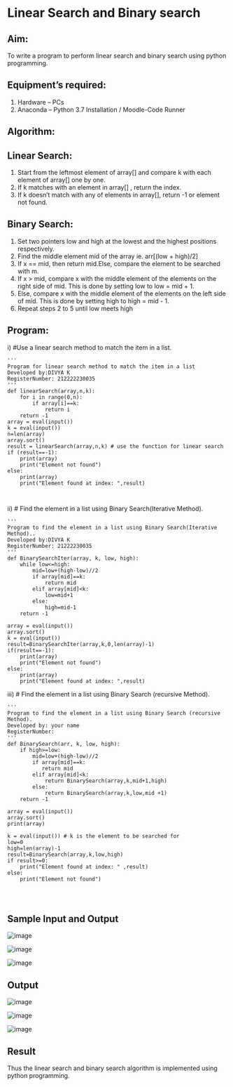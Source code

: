 # Linear Search and Binary search
## Aim:
To write a program to perform linear search and binary search using python programming.
## Equipment’s required:
1.	Hardware – PCs
2.	Anaconda – Python 3.7 Installation / Moodle-Code Runner
## Algorithm:
## Linear Search:
1.	Start from the leftmost element of array[] and compare k with each element of array[] one by one.
2.	If k matches with an element in array[] , return the index.
3.	If k doesn’t match with any of elements in array[], return -1 or element not found.
## Binary Search:
1.	Set two pointers low and high at the lowest and the highest positions respectively.
2.	Find the middle element mid of the array ie. arr[(low + high)/2]
3.	If x == mid, then return mid.Else, compare the element to be searched with m.
4.	If x > mid, compare x with the middle element of the elements on the right side of mid. This is done by setting low to low = mid + 1.
5.	Else, compare x with the middle element of the elements on the left side of mid. This is done by setting high to high = mid - 1.
6.	Repeat steps 2 to 5 until low meets high
## Program:
i)	#Use a linear search method to match the item in a list.
```
''' 
Program for linear search method to match the item in a list
Developed by:DIVYA K
RegisterNumber: 212222230035
'''
def linearSearch(array,n,k):
    for i in range(0,n):
        if array[i]==k:
            return i
    return -1    
array = eval(input())
k = eval(input())
n=len(array)
array.sort()
result = linearSearch(array,n,k) # use the function for linear search
if (result==-1):
    print(array)
    print("Element not found")
else:
    print(array)
    print("Element found at index: ",result)



```
ii)	# Find the element in a list using Binary Search(Iterative Method).
```
''' 
Program to find the element in a list using Binary Search(Iterative Method)..
Developed by:DIVYA K
RegisterNumber: 21222230035
'''
def BinarySearchIter(array, k, low, high):
    while low<=high:
        mid=low+(high-low)//2
        if array[mid]==k:
            return mid
        elif array[mid]<k:
            low=mid+1
        else:
            high=mid-1
    return -1  
    
array = eval(input())
array.sort()
k = eval(input())
result=BinarySearchIter(array,k,0,len(array)-1)
if(result==-1):
    print(array)
    print("Element not found")
else:
    print(array)
    print("Element found at index: ",result)
```
iii)	# Find the element in a list using Binary Search (recursive Method).
```
''' 
Program to find the element in a list using Binary Search (recursive Method).
Developed by: your name
RegisterNumber: 
'''
def BinarySearch(arr, k, low, high):
    if high>=low:
        mid=low+(high-low)//2
        if array[mid]==k:
           return mid
        elif array[mid]<k:
            return BinarySearch(array,k,mid+1,high)
        else:
            return BinarySearch(array,k,low,mid +1)
    return -1
  
array = eval(input())
array.sort()
print(array)

k = eval(input()) # k is the element to be searched for
low=0
high=len(array)-1
result=BinarySearch(array,k,low,high)
if result>=0:
    print("Element found at index: " ,result)
else:
    print("Element not found")




```
## Sample Input and Output
![image](https://github.com/divyakumars/Search-Algorithm/assets/119393621/4b4afde2-fbb6-4104-bf90-38612cec6164)

![image](https://github.com/divyakumars/Search-Algorithm/assets/119393621/794311aa-2e15-45de-8847-601242a7fbd3)


![image](https://github.com/divyakumars/Search-Algorithm/assets/119393621/5be25404-c0a5-4737-a94b-69af3749d6d4)


## Output
![image](https://github.com/divyakumars/Search-Algorithm/assets/119393621/4477015b-3133-43f5-881f-0ff928efff75)

![image](https://github.com/divyakumars/Search-Algorithm/assets/119393621/d601dc5f-02c6-452f-8225-9c36353a4747)

![image](https://github.com/divyakumars/Search-Algorithm/assets/119393621/82cc807b-2b1a-44b9-851e-ec9276997bb2)



## Result
Thus the linear search and binary search algorithm is implemented using python programming.
